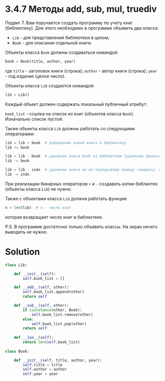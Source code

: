 # 3.4.7 Методы __add__, __sub__, __mul__, __truediv__

Подвиг 7. Вам поручается создать программу по учету книг (библиотеку). Для этого необходимо в программе объявить два
класса:

- `Lib` - для представления библиотеки в целом;
- `Book` - для описания отдельной книги.

Объекты класса `Book` должны создаваться командой:

```python
book = Book(title, author, year)
```

где `title` - заголовок книги (строка); `author` - автор книги (строка); `year` - год издания (целое число).

Объекты класса `Lib` создаются командой:

```python
lib = Lib()
```

Каждый объект должен содержать локальный публичный атрибут:

`book_list` - ссылка на список из книг (объектов класса `Book`). Изначально список пустой.

Также объекты класса `Lib` должны работать со следующими операторами:

```python
lib = lib + book  # добавление новой книги в библиотеку
lib += book

lib = lib - book  # удаление книги book из библиотеки (удаление происходит по ранее созданному объекту book класса Book)
lib -= book

lib = lib - indx  # удаление книги по ее порядковому номеру (индексу: отсчет начинается с нуля)
lib -= indx
```

При реализации бинарных операторов `+` и `-` создавать копии библиотек (объекты класса `Lib`) не нужно.

Также с объектами класса `Lib` должна работать функция:

```python
n = len(lib)  # n - число книг
```

которая возвращает число книг в библиотеке.

P.S. В программе достаточно только объявить классы. На экран ничего выводить не нужно.

# Solution

```python
class Lib:

    def __init__(self):
        self.book_list = []

    def __add__(self, other):
        self.book_list.append(other)
        return self

    def __sub__(self, other):
        if isinstance(other, Book):
            self.book_list.remove(other)
        else:
            self.book_list.pop(other)
        return self
    
    def __len__(self):
        return len(self.book_list)
    
class Book:

    def __init__(self, title, author, year):
        self.title = title
        self.author = author
        self.year = year

```